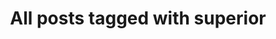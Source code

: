 ---
layout: tag
title: "All posts tagged with superior"
permalink: /weblog/tags/superior/
taxonomy: superior
---